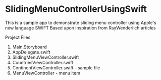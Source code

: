 SlidingMenuControllerUsingSwift
===============================

This is a sample app to demonstrate sliding menu controller using Apple's new language SWIFT
Based upon inspiration from RayWenderlich articles

Project Files

1. Main.Storyboard
2. AppDelegate.swift
3. SlidingMenuViewController.swift
4. CountriesViewController.swift
5. ContinentViewController.swift - sample file
6. MenuViewController - menu item
